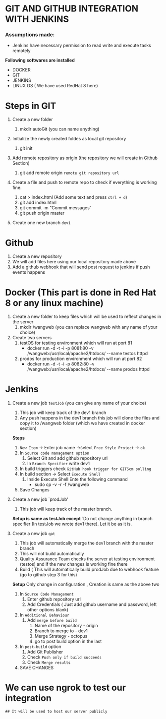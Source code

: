 # GIT AND GITHUB INTEGRATION WITH JENKINS
### Assumptions made:
* Jenkins have necessary permission to read write and execute tasks remotely

**Following softwares are installed**
* DOCKER
* GIT
* JENKINS
* LINUX OS ( We have used RedHat 8 here)

# Steps in GIT
1. Create a new folder
    1. mkdir autoGit (you can name anything)
    
2. Initialize the newly created foldes as local git repository
    1. git init
    
3. Add remote repository as origin (the repository we will create in Github Section)
    1. git add remote origin `remote git repository url`
    
4. Create a file and push to remote repo to check if everything is working fine.
    1. cat > index.html (Add some text and press `ctrl + d`)
    2. git add index.html
    3. git commit -m "Commit messages"
    4. git push origin master 
    
5. Create one new branch `dev1`


# Github
1. Create a new repository
2. We will add files here using our local repository made above
3. Add a github webhook that will send post request to jenkins if push events happens

# Docker (This part is done in Red Hat 8 or any linux machine) 
1. Create a new folder to keep files which will be used to reflect changes in the server
    1. mkdir /wangweb (you can replace wangweb with any name of your choice)
2. Create two servers
    1. testOS for testing environment which will run at port 81
        - docker run -d -t -i -p 8081:80 -v /wangweb:/usr/local/apache2/htdocs/ --name testos httpd
    2. prodos for production environment which will run at port 82
        - docker run -d -t -i -p 8082:80 -v /wangweb:/usr/local/apache2/htdocs/ --name prodos httpd
        
# Jenkins
1. Create a new job `testJob` (you can give any name of your choice)
    1. This job will keep track of the dev1 branch
    2. Any push happens in the dev1 branch this job will clone the files and copy it to /wangweb folder (which we have created          in docker section)
    
    **Steps**
    1. `New Item` -> Enter job name ->śelect `Free Style Project` -> `ok`
    2. In `Source code management option`
        1. Select Git and add github repository url
        2. In `Branch Specifier` write dev1
    3. In build triggers check `GitHub hook trigger for GITScm polling`
    4. In build section -> Select `Execute Shell`
        1. Inside Execute Shell Ente the following command
            - sudo cp -v -r -f /wangweb
    5. Save Changes
2. Create a new job `prodJob' 
    1. This job will keep track of the master branch.
    
    **Setup is same as testJob except**
    `Do not change anything in branch specifier (In testJob we wrote dev1 there). Let it be as it is.
3. Create a new job `qat`
    1. This job will automatically merge the dev1 branch with the master branch
    2. This will not build automatically
    3. Quality Assurance Team checks the server at testing environment (testos) and if the new changes is working fine there
    4. Build ( This will automatically build prodJob due to webhook feature (go to github step 3 for this)
    
    **Setup**
    Only change in configuration , Creation is same as the above two
    1. In `Source Code Management`
        1. Enter github repository url
        2. Add Credentials ( Just add github username and password, left other options blank)
    2. In `Additional Behaviour`
        1. Add `merge before build`
            1. Name of the repository - origin
            2. Branch to merge to - dev1
            3. Merge Strategy - octopus
            4. go to post build option in the last
    3. In `post-build` option
        1. Add Git Publisher
        2. Check `Push only if build succeeds`
        3. Check `Merge results`
    4. SAVE CHANGES

# We can use ngrok to test our integration
    ## It will be used to host our server publicly
